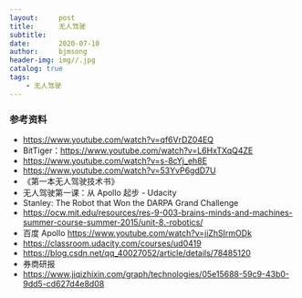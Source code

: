 ```yaml
---
layout:     post
title:      无人驾驶
subtitle:   
date:       2020-07-10
author:     bjmsong
header-img: img//.jpg
catalog: true
tags:
	- 无人驾驶
---
```



### 参考资料
- https://www.youtube.com/watch?v=qf6VrDZ04EQ
- BitTiger：https://www.youtube.com/watch?v=L6HxTXqQ4ZE
- https://www.youtube.com/watch?v=s-8cYj_eh8E
- https://www.youtube.com/watch?v=53YvP6gdD7U
- 《第一本无人驾驶技术书》
- 无人驾驶第一课：从 Apollo 起步 - Udacity
- Stanley: The Robot that Won the DARPA Grand Challenge
- https://ocw.mit.edu/resources/res-9-003-brains-minds-and-machines-summer-course-summer-2015/unit-8.-robotics/
- 百度 Apollo https://www.youtube.com/watch?v=jiZhSIrmODk
- https://classroom.udacity.com/courses/ud0419
- https://blog.csdn.net/qq_40027052/article/details/78485120
- 券商研报
- https://www.jiqizhixin.com/graph/technologies/05e15688-59c9-43b0-9dd5-cd627d4e8d08

